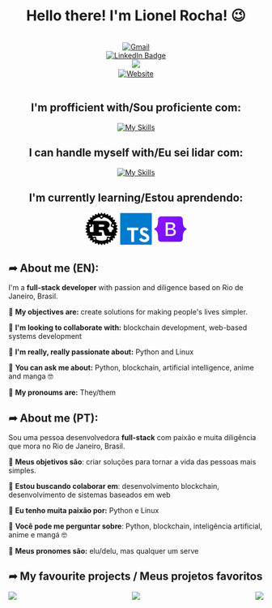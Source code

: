 <div align="center">

# Hello there! I'm Lionel Rocha! 😉

</div>
<br>

<div align="center">

<div id="badges" align="center">
  <a href="mailto:lionel.rocha.alves@gmail.com/">
  <img src="https://img.shields.io/badge/Gmail-FF0000?style=for-the-badge&logo=gmail&logoColor=white" alt="Gmail"/>
  </a>
  
  <br>

  <a href="https://www.linkedin.com/in/lionel-rocha-578832208/">
  <img src="https://img.shields.io/badge/LinkedIn-blue?style=for-the-badge&logo=linkedin&logoColor=white" alt="LinkedIn Badge"/>
  </a>

  <br>
  <img src="https://img.shields.io/badge/PaizaoDoMorro%230516-%237289da?style=for-the-badge&logo=discord&logoColor=%23ffffff"/>

  <br>

  <a href="https://www.linkedin.com/in/lionel-rocha-578832208/">
  <img src="https://img.shields.io/badge/Website-in_progress-orange?style=for-the-badge" alt="Website"/>
  </a>
 
</div>
</div>

<br>


<div align="center">

## I'm profficient with/Sou proficiente com:

</div>

<div id="programming-languages" align="center"> 
  
[![My Skills](https://skillicons.dev/icons?i=javascript,nodejs,solidity,python,vuejs&theme=light&perline=5)](https://skillicons.dev)

</div>

<div align="center">

## I can handle myself with/Eu sei lidar com:

</div>

<div id="can-handle" align="center"> 
  
[![My Skills](https://skillicons.dev/icons?i=postgres,mongodb,java,react,django,express,flask,tensorflow,linux,docker&theme=light&perline=5)](https://skillicons.dev)

</div>

<div align="center">

## I'm currently learning/Estou aprendendo:

</div>

<div id="learning" align="center">
<img src="https://raw.githubusercontent.com/devicons/devicon/6910f0503efdd315c8f9b858234310c06e04d9c0/icons/rust/rust-original.svg" alt="Rust" width="64">
<img src="https://github.com/devicons/devicon/blob/master/icons/typescript/typescript-original.svg" alt="TypeScript" width="64">
<img src="https://github.com/devicons/devicon/blob/master/icons/bootstrap/bootstrap-original.svg" alt="Bootstrap" width="64">

</div>

## ➦ About me (EN):

I'm a **full-stack developer** with passion and diligence based on Rio de Janeiro, Brasil.

📌 **My objectives are:** create solutions for making people's lives simpler.  

📌 **I'm looking to collaborate with:** blockchain development, web-based systems development

📌 **I'm really, really passionate about:** Python and Linux

📌 **You can ask me about:** Python, blockchain, artificial intelligence, anime and manga 🤓

📌 **My pronoums are:** They/them

## ➦ About me (PT):
Sou uma pessoa desenvolvedora **full-stack** com paixão e muita diligência que mora no Rio de Janeiro, Brasil.

📌 **Meus objetivos são**: criar soluções para tornar a vida das pessoas mais simples.

📌 **Estou buscando colaborar em**: desenvolvimento blockchain, desenvolvimento de sistemas baseados em web

📌 **Eu tenho muita paixão por:** Python e Linux

📌 **Você pode me perguntar sobre**: Python, blockchain, inteligência artificial, anime e mangá 🤓

📌 **Meus pronomes são:** elu/delu, mas qualquer um serve

## ➦ My favourite projects / Meus projetos favoritos
<div align="center" style="display: flex; justify-content: space-between; align-items: center; width: 100%;">

  <a href="https://github.com/Lionel-Rocha/lendas-de-papel">
    <img src="https://img.shields.io/badge/Paper%20Legends-pink?style=for-the-badge&logo=solidity&logoColor=%232c2f33"/>
  </a>

  <a href="https://github.com/Lionel-Rocha/certificados-blockchain">
    <img src="https://img.shields.io/badge/Certificados_Blockchain-black?style=for-the-badge&logo=solidity&logoColor=%23ffffff"/>
  </a>

  <a href="https://github.com/Lionel-Rocha/Stonksbot">
    <img src="https://img.shields.io/badge/Stonksbot-blue?style=for-the-badge&logo=python&logoColor=white"/>
  </a>

</div>

